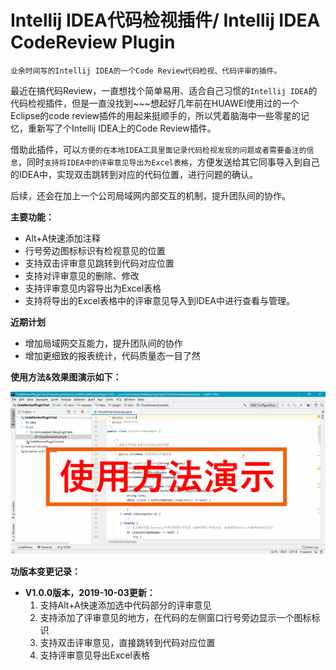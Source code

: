 # Intellij IDEA代码检视插件/ Intellij IDEA CodeReview Plugin

```
业余时间写的Intellij IDEA的一个Code Review代码检视、代码评审的插件。
```

最近在搞代码Review，一直想找个简单易用、适合自己习惯的`Intellij IDEA`的代码检视插件，但是一直没找到~~~想起好几年前在HUAWEI使用过的一个Eclipse的code review插件的用起来挺顺手的，所以凭着脑海中一些零星的记忆，重新写了个Intellij IDEA上的Code Review插件。

借助此插件，可以`方便的在本地IDEA工具里面记录代码检视发现的问题或者需要备注的信息`，同时`支持将IDEA中的评审意见导出为Excel表格`，方便发送给其它同事导入到自己的IDEA中，实现双击跳转到对应的代码位置，进行问题的确认。

后续，还会在加上一个公司局域网内部交互的机制，提升团队间的协作。

**主要功能：**
  * Alt+A快速添加注释
  * 行号旁边图标标识有检视意见的位置
  * 支持双击评审意见跳转到代码对应位置
  * 支持对评审意见的删除、修改
  * 支持评审意见内容导出为Excel表格
  * 支持将导出的Excel表格中的评审意见导入到IDEA中进行查看与管理。

**近期计划**
  * 增加局域网交互能力，提升团队间的协作
  * 增加更细致的报表统计，代码质量态一目了然


**使用方法&效果图演示如下：**

![](assets/post_pics/README.md/use_guide_showcase.gif)


**功版本变更记录：**

* **V1.0.0版本，2019-10-03更新：**
  1. 支持Alt+A快速添加选中代码部分的评审意见
  2. 支持添加了评审意见的地方，在代码的左侧窗口行号旁边显示一个图标标识
  3. 支持双击评审意见，直接跳转到代码对应位置
  4. 支持评审意见导出Excel表格